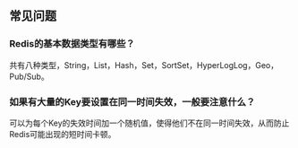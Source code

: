 ## 常见问题

### Redis的基本数据类型有哪些？

共有八种类型，String，List，Hash，Set，SortSet，HyperLogLog，Geo，Pub/Sub。

### 如果有大量的Key要设置在同一时间失效，一般要注意什么？

可以为每个Key的失效时间加一个随机值，使得他们不在同一时间失效，从而防止Redis可能出现的短时间卡顿。